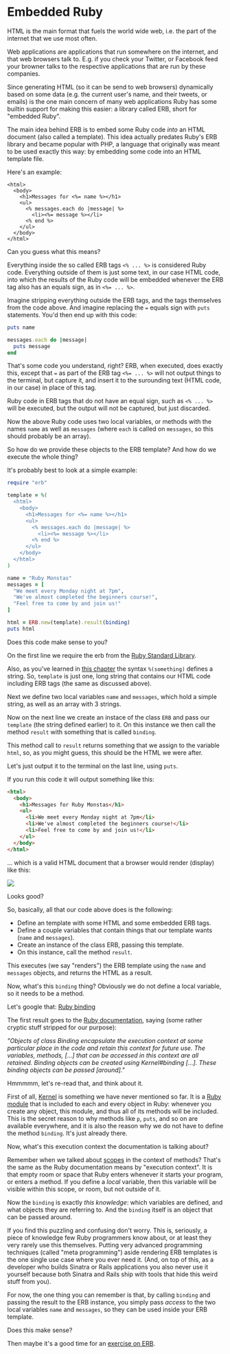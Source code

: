 # Embedded Ruby

HTML is the main format that fuels the world wide web, i.e. the part of the
internet that we use most often.

Web applications are applications that run somewhere on the internet, and that
web browsers talk to. E.g. if you check your Twitter, or Facebook feed your browner
talks to the respective applications that are run by these companies.

Since generating HTML (so it can be send to web browsers) dynamically based on
some data (e.g. the current user's name, and their tweets, or emails) is the
one main concern of many web applications Ruby has some builtin support for
making this easier: a library called ERB, short for "embedded Ruby".

The main idea behind ERB is to embed some Ruby code *into* an HTML document
(also called a template). This idea actually predates Ruby's ERB library and
became popular with PHP, a language that originally was meant to be used
exactly this way: by embedding some code into an HTML template file.

Here's an example:

```erb
<html>
  <body>
    <h1>Messages for <%= name %></h1>
    <ul>
      <% messages.each do |message| %>
        <li><%= message %></li>
      <% end %>
    </ul>
  </body>
</html>
```

Can you guess what this means?

Everything inside the so called ERB tags `<% ... %>` is considered Ruby code.
Everything outside of them is just some text, in our case HTML code, into
which the results of the Ruby code will be embedded whenever the ERB tag also
has an equals sign, as in `<%= ... %>`.

Imagine stripping everything outside the ERB tags, and the tags themselves
from the code above. And imagine replacing the `=` equals sign with `puts`
statements. You'd then end up with this code:

```ruby
puts name

messages.each do |message|
  puts message
end
```

That's some code you understand, right? ERB, when executed, does exactly this,
except that `=` as part of the ERB tag `<%= ... %>` will not output things to
the terminal, but capture it, and insert it to the surounding text (HTML code,
in our case) in place of this tag.

Ruby code in ERB tags that do not have an equal sign, such as `<% ... %>` will
be executed, but the output will not be captured, but just discarded.

Now the above Ruby code uses two local variables, or methods with the names
`name` as well as `messages` (where `each` is called on `messages`, so this
should probably be an array).

So how do we provide these objects to the ERB template? And how do we execute
the whole thing?

It's probably best to look at a simple example:

```ruby
require "erb"

template = %(
  <html>
    <body>
      <h1>Messages for <%= name %></h1>
      <ul>
        <% messages.each do |message| %>
          <li><%= message %></li>
        <% end %>
      </ul>
    </body>
  </html>
)

name = "Ruby Monstas"
messages = [
  "We meet every Monday night at 7pm",
  "We've almost completed the beginners course!",
  "Feel free to come by and join us!"
]

html = ERB.new(template).result(binding)
puts html
```

Does this code make sense to you?

On the first line we require the erb from the
<a href="http://ruby-doc.org/stdlib-2.2.2/libdoc/erb/rdoc/ERB.html">Ruby Standard Library</a>.

Also, as you've learned in <a href="/bonus_1/alternative-syntax.html">this chapter</a>
the syntax `%(something)` defines a string. So, `template` is just one, long
string that contains our HTML code including ERB tags (the same as discussed above).

Next we define two local variables `name` and `messages`, which hold a simple
string, as well as an array with 3 strings.

Now on the next line we create an instace of the class `ERB` and pass our
`template` (the string defined earlier) to it. On this instance we then call
the method `result` with something that is called `binding`.

This method call to `result` returns something that we assign to the variable
`html`, so, as you might guess, this should be the HTML we were after.

Let's just output it to the terminal on the last line, using `puts`.

If you run this code it will output something like this:

```html
<html>
  <body>
    <h1>Messages for Ruby Monstas</h1>
    <ul>
      <li>We meet every Monday night at 7pm</li>
      <li>We've almost completed the beginners course!</li>
      <li>Feel free to come by and join us!</li>
    </ul>
  </body>
</html>
```

... which is a valid HTML document that a browser would render (display) like
this:

<img src="/assets/images/06-erb_1.png">

Looks good?

So, basically, all that our code above does is the following:

* Define an template with some HTML and some embedded ERB tags.
* Define a couple variables that contain things that our template wants (`name` and `messages`).
* Create an instance of the class ERB, passing this template.
* On this instance, call the method `result`.

This executes (we say "renders") the ERB template using the `name` and
`messages` objects, and returns the HTML as a result.

Now, what's this `binding` thing? Obviously we do not define a local variable,
so it needs to be a method.

Let's google that: <a href="">Ruby binding</a>

The first result goes to the <a
href="http://ruby-doc.org/core-2.2.0/Binding.html">Ruby documentation</a>,
saying (some rather cryptic stuff stripped for our purpose):

*"Objects of class Binding encapsulate the execution context at some particular
place in the code and retain this context for future use. The variables,
methods, [...] that can be accessed in this context are all retained. Binding
objects can be created using Kernel#binding [...]. These binding objects can be
passed [around]."*

Hmmmmm, let's re-read that, and think about it.

First of all, <a href="http://ruby-doc.org/core-2.2.2/Kernel.html">Kernel</a>
is something we have never mentioned so far. It is a
<a href="/bonus_2/modules">Ruby module</a> that is included to each and every
object in Ruby: whenever you create any object, this module, and thus all of
its methods will be included. This is the secret reason to why methods like
`p`, `puts`, and so on are available everywhere, and it is also the reason
why we do not have to define the method `binding`. It's just already there.

Now, what's this execution context the documentation is talking about?

Remember when we talked about <a href="/methods/scopes.html">scopes</a> in the
context of methods? That's the same as the Ruby documentation means by
"execution context".  It is that empty room or space that Ruby enters whenever
it starts your program, or enters a method. If you define a *local* variable,
then this variable will be visible within this scope, or room, but not outside
of it.

Now the `binding` is exactly *this knowledge*: which variables are defined,
and what objects they are referring to. And the `binding` itself is an object
that can be passed around.

If you find this puzzling and confusing don't worry. This is, seriously, a
piece of knowledge few Ruby programmers know about, or at least they very
rarely use this themselves. Putting very advanced programming techniques
(called "meta programming") aside rendering ERB templates is the one single use
case where you ever need it. (And, on top of this, as a developer who builds
Sinatra or Rails applications you also never use it yourself because both
Sinatra and Rails ship with tools that hide this weird stuff from you).

For now, the one thing you can remember is that, by calling `binding` and
passing the result to the ERB instance, you simply pass *access* to the
two local variables `name` and `messages`, so they can be used inside your
ERB template.

Does this make sense?

Then maybe it's a good time for an
<a href="/exercises/mailbox_erb.html">exercise on ERB</a>.
